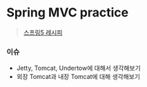 # Spring MVC practice  
> [스프링5 레시피](https://book.naver.com/bookdb/book_detail.nhn?bid=13911953)  

### 이슈  
* Jetty, Tomcat, Undertow에 대해서 생각해보기  
* 외장 Tomcat과 내장 Tomcat에 대해 생각해보기
